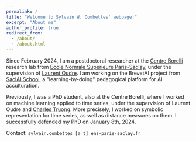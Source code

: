 ```yaml
---
permalink: /
title: "Welcome to Sylvain W. Combettes' webpage!"
excerpt: "About me"
author_profile: true
redirect_from:
  - /about/
  - /about.html
---
```


Since February 2024, I am a postdoctoral researcher at the [Centre Borelli](https://centreborelli.ens-paris-saclay.fr/en) research lab from [Ecole Normale Supérieure Paris-Saclay](https://ens-paris-saclay.fr/en), under the supervision of [Laurent Oudre](http://www.laurentoudre.fr).
I am working on the BrevetAI project from [SaclAI School](https://www.dataia.eu/en/saclai-school), a "learning-by-doing" pedagogical platform for AI acculturation.

Previously, I was a PhD student, also at the Centre Borelli, where I worked on machine learning applied to time series, under the supervision of Laurent Oudre and [Charles Truong](https://charles.doffy.net/).
More precisely, I worked on symbolic representation for time series, as well as distance measures on them.
I successfully defended my PhD on January 8th, 2024.

Contact: `sylvain.combettes [a t] ens-paris-saclay.fr`